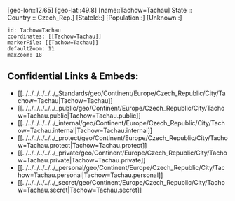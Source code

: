 ﻿---
location: [49.8,12.65] 
mapzoom: [7,12] 
mapmarker: city 
type: City
tags:
- geo/City


SpocWebEntityId: 34732
isDeleted: false
confidential: public

---
[geo-lon::12.65] 
[geo-lat::49.8] 
[name::Tachow=Tachau] 
State ::  
Country :: Czech_Rep.] 
[StateId::] 
[Population::] 
[Unknown::] 


```leaflet
id: Tachow=Tachau
coordinates: [[Tachow=Tachau]] 
markerFile: [[Tachow=Tachau]] 
defaultZoom: 11 
maxZoom: 18
```


## Confidential Links & Embeds: 
- [[../../../../../../_Standards/geo/Continent/Europe/Czech_Republic/City/Tachow=Tachau|Tachow=Tachau]] 
- [[../../../../../../_public/geo/Continent/Europe/Czech_Republic/City/Tachow=Tachau.public|Tachow=Tachau.public]] 
- [[../../../../../../_internal/geo/Continent/Europe/Czech_Republic/City/Tachow=Tachau.internal|Tachow=Tachau.internal]] 
- [[../../../../../../_protect/geo/Continent/Europe/Czech_Republic/City/Tachow=Tachau.protect|Tachow=Tachau.protect]] 
- [[../../../../../../_private/geo/Continent/Europe/Czech_Republic/City/Tachow=Tachau.private|Tachow=Tachau.private]] 
- [[../../../../../../_personal/geo/Continent/Europe/Czech_Republic/City/Tachow=Tachau.personal|Tachow=Tachau.personal]] 
- [[../../../../../../_secret/geo/Continent/Europe/Czech_Republic/City/Tachow=Tachau.secret|Tachow=Tachau.secret]] 
